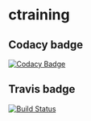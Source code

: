 # ctraining
## Codacy badge
[![Codacy Badge](https://app.codacy.com/project/badge/Grade/5fc7cf78f82346fa9907a6d493622a57)](https://www.codacy.com/gh/e-mock/ctraining/dashboard?utm_source=github.com&amp;utm_medium=referral&amp;utm_content=e-mock/ctraining&amp;utm_campaign=Badge_Grade)
## Travis badge
[![Build Status](https://travis-ci.com/e-mock/ctraining.svg?branch=main)](https://travis-ci.com/e-mock/ctraining)
